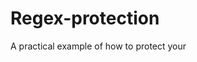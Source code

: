 # Regex-protection
A practical example of how to protect your <script> element and bypass its protection.
  
  The most known extension for creating userscripts is Tampermonkey.
  With its help, user can intercept your script element and by fetching the src load modified code on the page
